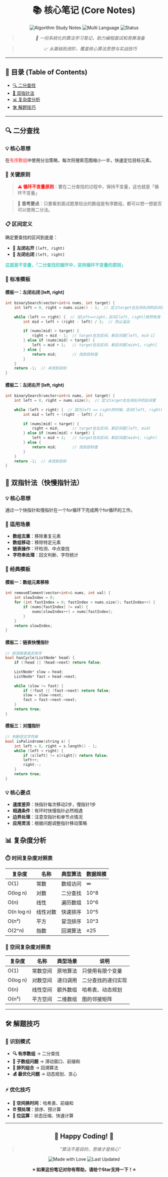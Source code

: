 <div align="center">

# 📚 核心笔记 (Core Notes)

<p align="center">
  <img src="https://img.shields.io/badge/Algorithm-Study%20Notes-brightgreen?style=for-the-badge&logo=github" alt="Algorithm Study Notes">
  <img src="https://img.shields.io/badge/Language-多语言-blue?style=for-the-badge" alt="Multi Language">
  <img src="https://img.shields.io/badge/Status-Active-success?style=for-the-badge" alt="Status">
</p>

> *🎯 一份系统化的算法学习笔记，助力编程面试和竞赛准备*

> *📈 从基础到进阶，覆盖核心算法思想与实战技巧*

</div>

---

## 📖 目录 (Table of Contents)

- [🔍 二分查找](#-二分查找)
- [👫 双指针法](#-双指针法快慢指针法)
- [📊 复杂度分析](#-复杂度分析)
- [🛠️ 解题技巧](#️-解题技巧)
---

## 🔍 二分查找

### 💡 核心思想
在<span style="color: #FF6B6B; font-weight: bold;">有序数组</span>中使用分治策略，每次将搜索范围缩小一半，快速定位目标元素。

### 🎯 关键原则
> <span style="color: red; font-weight: bold;">⚠️ 循环不变量原则</span>：要在二分查找的过程中，保持不变量，这也就是「循环不变量」

> 💭 **思考要点**：只要看到面试题里给出的数组是有序数组，都可以想一想是否可以使用二分法。

### 📋 区间定义
确定要查找的区间到底是：
- 🔸 **左闭右开** `[left, right)`
- 🔹 **左闭右闭** `[left, right]`

<span style="color: #4ECDC4; font-weight: bold;">这就是不变量，「二分查找的循环中，坚持循环不变量的原则」</span>

### 🔨 标准模板

#### 模板一：左闭右闭 [left, right]
```cpp
int binarySearch(vector<int>& nums, int target) {
    int left = 0, right = nums.size() - 1;  // 定义target在左闭右闭的区间里
    
    while (left <= right) {  // 当left==right，区间[left, right]依然有效
        int mid = left + (right - left) / 2;  // 防止溢出
        
        if (nums[mid] > target) {
            right = mid - 1;  // target在左区间，新区间是[left, mid-1]
        } else if (nums[mid] < target) {
            left = mid + 1;   // target在右区间，新区间是[mid+1, right]
        } else {
            return mid;       // 找到目标值
        }
    }
    return -1;  // 未找到目标
}
```

#### 模板二：左闭右开 [left, right)
```cpp
int binarySearch(vector<int>& nums, int target) {
    int left = 0, right = nums.size();  // 定义target在左闭右开的区间里
    
    while (left < right) {  // 因为left == right的时候，区间[left, right)无效
        int mid = left + (right - left) / 2;
        
        if (nums[mid] > target) {
            right = mid;      // target在左区间，新区间是[left, mid)
        } else if (nums[mid] < target) {
            left = mid + 1;   // target在右区间，新区间是[mid+1, right)
        } else {
            return mid;       // 找到目标值
        }
    }
    return -1;  // 未找到目标
}
```

## 👫 双指针法（快慢指针法）

### 💡 核心思想
通过一个快指针和慢指针在一个for循环下完成两个for循环的工作。

### 🎯 适用场景
- **数组去重**：移除重复元素
- **数组移动**：移除特定元素
- **链表操作**：环检测、中点查找
- **字符串处理**：回文判断、字符统计

### 🔨 经典模板

#### 模板一：数组元素移除
```cpp
int removeElement(vector<int>& nums, int val) {
    int slowIndex = 0;
    for (int fastIndex = 0; fastIndex < nums.size(); fastIndex++) {
        if (nums[fastIndex] != val) {
            nums[slowIndex++] = nums[fastIndex];
        }
    }
    return slowIndex;
}
```

#### 模板二：链表快慢指针
```cpp
// 检测链表是否有环
bool hasCycle(ListNode* head) {
    if (!head || !head->next) return false;
    
    ListNode* slow = head;
    ListNode* fast = head->next;
    
    while (slow != fast) {
        if (!fast || !fast->next) return false;
        slow = slow->next;
        fast = fast->next->next;
    }
    return true;
}
```

#### 模板三：对撞指针
```cpp
// 判断回文字符串
bool isPalindrome(string s) {
    int left = 0, right = s.length() - 1;
    while (left < right) {
        if (s[left] != s[right]) return false;
        left++;
        right--;
    }
    return true;
}
```

### 💡 核心要点
- **速度差异**：快指针每次移动2步，慢指针1步
- **相遇条件**：有环时快慢指针必然相遇
- **边界处理**：注意空指针和单节点情况
- **应用灵活**：根据问题调整指针移动策略


## 📊 复杂度分析

### ⏱️ 时间复杂度对照表
| 复杂度 | 名称 | 典型算法 | 数据规模 |
|--------|------|----------|----------|
| O(1) | 常数 | 数组访问 | ∞ |
| O(log n) | 对数 | 二分查找 | 10^8 |
| O(n) | 线性 | 遍历数组 | 10^6 |
| O(n log n) | 线性对数 | 快速排序 | 10^5 |
| O(n²) | 平方 | 冒泡排序 | 10^3 |
| O(2^n) | 指数 | 回溯算法 | ≤25 |

### 🔢 空间复杂度对照表
| 复杂度 | 名称 | 典型场景 | 说明 |
|--------|------|----------|------|
| O(1) | 常数空间 | 原地算法 | 只使用有限个变量 |
| O(log n) | 对数空间 | 递归调用 | 二分查找的递归实现 |
| O(n) | 线性空间 | 额外数组 | 哈希表、动态规划 |
| O(n²) | 平方空间 | 二维数组 | 图的邻接矩阵 |

---

## 🛠️ 解题技巧

### 🎯 识别模式
- **🔍 有序数组** → 二分查找
- **📏 子数组问题** → 滑动窗口、前缀和
- **🔄 排列组合** → 回溯算法
- **💰 最优化问题** → 动态规划、贪心

### ⚡ 优化技巧
- **🎨 空间换时间**：哈希表、前缀和
- **⏰ 预处理**：排序、预计算
- **🔢 位运算**：状态压缩、快速计算

---

<div align="center">

## 🎉 Happy Coding! 🎉

> *"算法不是目的，思维才是核心"*

<p align="center">
  <img src="https://img.shields.io/badge/Made%20with-❤️-red?style=for-the-badge" alt="Made with Love">
  <img src="https://img.shields.io/badge/Last%20Updated-2025--08--13-blue?style=for-the-badge" alt="Last Updated">
</p>

**⭐ 如果这份笔记对你有帮助，请给个Star支持一下！⭐**

</div>